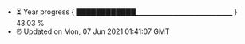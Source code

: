 - ⏳ Year progress { ████████████▁▁▁▁▁▁▁▁▁▁▁▁▁▁▁▁▁▁ } 43.03 %
- ⏰ Updated on Mon, 07 Jun 2021 01:41:07 GMT

